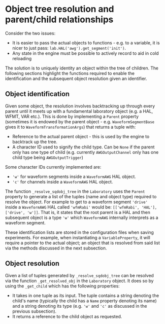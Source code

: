 # Object tree resolution and parent/child relationships

Consider the two issues:

- It is easier to pass the actual objects to functions - e.g. to a variable, it is nicer to just pass: `lab.HAL('awg').get_segment('init')`.
- Any state in the engine must be possible to actively record to aid in cold reloading

The solution is to uniquely identity an object within the tree of children. The following sections highlight the functions required to enable the identification and the subsequent object resolution given an identifier.

## Object identification

Given some object, the resolution involves backtracking up through every parent until it meets up with a fundamental laboratory object (e.g. a HAL, WFMT, VAR etc.). This is done by implementing a `Parent` property (sometimes it is endowed by the parent object - e.g. `WaveformSegmentBase` gives it to `WaveformTransformationArgs`) that returns a tuple with:

- Reference to the actual parent object - this is used by the engine to backtrack up the tree.
- A character ID used to signify the child type. Can be `None` if the parent only has one type of child (e.g. currently `AWGOutputChannel` only has one child type being `AWGOutputTrigger`)

Some character IDs currently implemented are:

- `'w'` for waveform segments inside a `WaveformAWG` HAL object.
- `'c'` for channels inside a `WaveformAWG` HAL object.

The function `_resolve_sqdobj_tree` in the `Laboratory` uses the `Parent` property to generate a list of the tuples (name and object type) required to resolve the object. For example to get to a waveform segment `'drive'` inside a `WaveformAWG` HAL called `'wfmRabi'` would be: `[['wfmRabi', 'HAL'], ['drive', 'w']]`. That is, it states that the root parent is a HAL and then subsequent object is a type `'w'` which `WaveformAWG` internally interprets as a waveform segment.

These identification lists are stored in the configuration files when saving experiments. For example, when instantiating a `VariableProperty`, it will require a pointer to the actual object; an object that is resolved from said list via the methods discussed in the next subsection.

## Object resolution

Given a list of tuples generated by `_resolve_sqdobj_tree` can be resolved via the function `_get_resolved_obj` in the `Laboratory` object. It does so by using the `_get_child` which has the following properties:

- It takes in one tuple as its input. The tuple contains a string denoting the child's name (typically the child has a `Name` property denoting its name) and a string denoting its type (e.g. `'w'` and `'c'` as discussed in the previous subsection).
- It returns a reference to the child object as requested.


